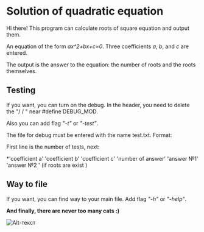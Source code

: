 # Solution of quadratic equation

Hi there! This program can calculate roots of square equation and output them.

An equation of the form *ax^2+bx+c=0*. Three coefficients *a*, *b*, and *c* are entered.

The output is the answer to the equation: the number of roots and the roots themselves.

## Testing

If you want, you can turn on the debug. In the header, you need to delete the "/ / " near #define DEBUG_MOD.

Also you can add flag *"-t"* or *"-test"*.

The file for debug must be entered with the name test.txt. Format:

First line is the number of tests, next:

*'coefficient a' 'coefficient b' 'coefficient c' 'number of answer' 'answer №1' 'answer №2 ' (if roots are exist )

## Way to file

If you want, you can find way to your main file. Add flag *"-h"* or *"-help"*.

**And finally, there are never too many cats :)**

![Alt-текст](https://www.sunny-cat.ru/datas/users/1-kenny005.jpg)
